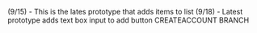 (9/15) - This is the lates prototype that adds items to list
(9/18) - Latest prototype adds text box input to add button
CREATEACCOUNT BRANCH
